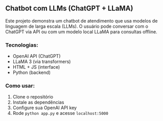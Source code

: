 ## Chatbot com LLMs (ChatGPT + LLaMA)

Este projeto demonstra um chatbot de atendimento que usa modelos de linguagem de larga escala (LLMs). O usuário pode conversar com o ChatGPT via API ou com um modelo local LLaMA para consultas offline.

### Tecnologias:
- OpenAI API (ChatGPT)
- LLaMA 3 (via transformers)
- HTML + JS (interface)
- Python (backend)

### Como usar:
1. Clone o repositório
2. Instale as dependências
3. Configure sua OpenAI API key
4. Rode `python app.py` e acesse `localhost:5000`

